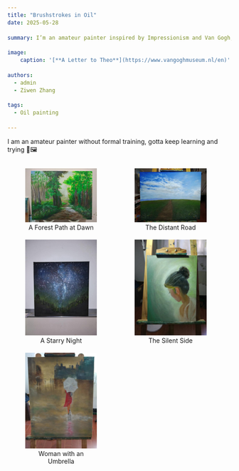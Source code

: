 ```yaml
---
title: "Brushstrokes in Oil"
date: 2025-05-28

summary: I’m an amateur painter inspired by Impressionism and Van Gogh, enjoying the journey of developing my own art.

image:
    caption: '[**A Letter to Theo**](https://www.vangoghmuseum.nl/en)'

authors:
  - admin
  - Ziwen Zhang

tags:
  - Oil painting

---
```


I am an amateur painter without formal training, gotta keep learning and trying 🎨🖼️

<div style="display: flex; gap: 1%; flex-wrap: wrap;">
  <figure style="width: 32%; margin-bottom: 1%;">
    <img src="./pic0.jpg" alt="A Forest Path at Dawn" style="width: 100%;">
    <figcaption style="text-align: center;">A Forest Path at Dawn</figcaption>
  </figure>
  <figure style="width: 32%; margin-bottom: 1%;">
    <img src="./pic1.jpg" alt="The Distant Road" style="width: 100%;">
    <figcaption style="text-align: center;">The Distant Road</figcaption>
  </figure>
  <figure style="width: 32%; margin-bottom: 1%;">
    <img src="./pic2.jpg" alt="A Starry Night" style="width: 100%;">
    <figcaption style="text-align: center;">A Starry Night</figcaption>
  </figure>
  <figure style="width: 32%; margin-bottom: 1%;">
    <img src="./pic3.jpg" alt="The Silent Side" style="width: 100%;">
    <figcaption style="text-align: center;">The Silent Side</figcaption>
  </figure>
  <figure style="width: 32%; margin-bottom: 1%;">
    <img src="./pic4.jpg" alt="Woman with an Umbrella" style="width: 100%;">
    <figcaption style="text-align: center;">Woman with an Umbrella</figcaption>
  </figure>
</div>